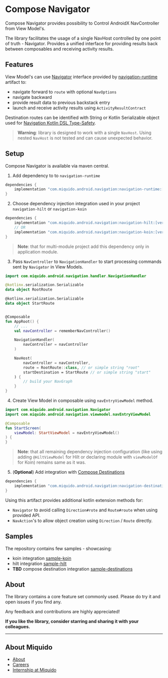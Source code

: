# Compose Navigator

Compose Navigator provides possibility to Control AndroidX NavController from View Model's.

The library facilitates the usage of a single NavHost controlled by one point of truth - Navigator. Provides a unified interface for
providing results back between composables and receiving activity results.

## Features

View Model's can use [Navigator](/navigation-runtime/src/main/kotlin/com/miquido/android/navigation/Navigator.kt) interface provided
by [navigation-runtime](/navigation-runtime) artifact to:

- navigate forward to `route` with optional `NavOptions`
- navigate backward
- provide result data to previous backstack entry
- launch and receive activity results using `ActivityResultContract`

Destination routes can be identified with String or Kotlin Serializable object used
for [Navigation Kotlin DSL Type-Safety](https://developer.android.com/guide/navigation/design/type-safety).

> **Warning**: library is designed to work with a single `NavHost`. Using nested `NavHost` is not tested and can cause unexpected
> behavior.

## Setup

Compose Navigator is available via maven central.

1. Add dependency to to `navigation-runtime`

```groovy
dependencies {
    implementation "com.miquido.android.navigation:navigation-runtime:[version]"
}
```

2. Choose dependency injection integration used in your project `navigation-hilt` or `navigation-koin`

```groovy
dependencies {
    implementation "com.miquido.android.navigation:navigation-hilt:[version]"
    // OR
    implementation "com.miquido.android.navigation:navigation-koin:[version]"
}
```

> **Note**: that for multi-module project add this dependency only in application module.

3. Pass `NavController` to `NavigationHandler` to start processing commands sent by `Navigator` in View Models.

```kotlin
import com.miquido.android.navigation.handler.NavigationHandler

@kotlinx.serialization.Serializable
data object RootRoute

@kotlinx.serialization.Serializable
data object StartRoute


@Composable
fun AppRoot() {
    // ...
    val navController = rememberNavController()

    NavigationHandler(
        navController = navController
    )

    NavHost(
        navController = navController,
        route = RootRoute::class, // or simple string "root"
        startDestination = StartRoute // or simple string "start"
    ) {
        // build your NavGraph
    }
}
```

4. Create View Model in composable using `navEntryViewModel` method.

```kotlin
import com.miquido.android.navigation.Navigator
import com.miquido.android.navigation.viewmodel.navEntryViewModel

@Composable
fun StartScreen(
    viewModel: StartViewModel = navEntryViewModel()
) {
}
```

> **Note**: that all remaining dependency injection configuration (like using adding `@HiltViewModel` for Hilt or declaring module with
`viewModelOf` for Koin) remains same as it was.

5. (**Optional**) Add integration with [Compose Destinations](https://composedestinations.rafaelcosta.xyz/)

```groovy
dependencies {
    implementation "com.miquido.android.navigation:navigation-destinations:[version]"
}
```

Using this artifact provides additional kotlin extension methods for:

- `Navigator` to avoid calling `Direction#rote` and `Route#route` when using provided API.
- `NavAction`'s to allow object creation using `Direction` / `Route` directly.

## Samples

The repository contains few samples - showcasing:

- koin integration [sample-koin](/sample-koin)
- hilt integration [sample-hilt](/sample-hilt)
- **TBD** compose destination integration [sample-destinations](/sample-destinations)

## About

The library contains a core feature set commonly used.
Please do try it and open issues if you find any.

Any feedback and contributions are highly appreciated!

**If you like the library, consider starring and sharing it with your colleagues.**

---

## About Miquido

- [About](https://careers.miquido.com/about-us/)
- [Careers](https://careers.miquido.com/job-offers/)
- [Internship at Miquido](https://careers.miquido.com/students/)

